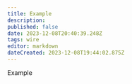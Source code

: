 ```yaml
---
title: Example
description: 
published: false
date: 2023-12-08T20:40:39.248Z
tags: wire
editor: markdown
dateCreated: 2023-12-08T19:44:02.875Z
---
```


Example